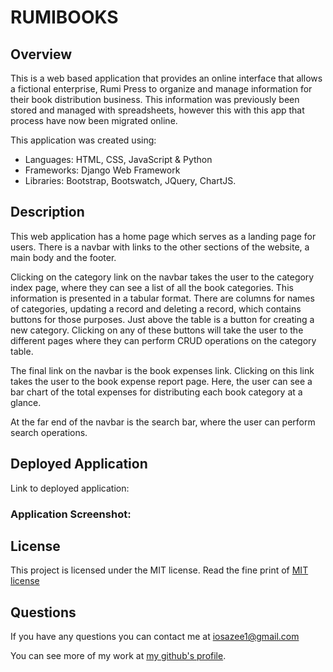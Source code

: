 # RUMIBOOKS

## Overview

This is a web based application that provides an online interface that allows a fictional enterprise, Rumi Press to organize and manage information for their book distribution business. This information was previously been stored and managed with spreadsheets, however this with this app that process have now been migrated online.

This application was created using:

- Languages: HTML, CSS, JavaScript & Python
- Frameworks: Django Web Framework
- Libraries: Bootstrap, Bootswatch, JQuery, ChartJS.

## Description

This web application has a home page which serves as a landing page for users. There is a navbar with links to the other sections of the website, a main body and the footer.

Clicking on the category link on the navbar takes the user to the category index page, where they can see a list of all the book categories. This information is presented in a tabular format. There are columns for names of categories, updating a record and deleting a record, which contains buttons for those purposes. Just above the table is a button for creating a new category. Clicking on any of these buttons will take the user to the different pages where they can perform CRUD operations on the category table.

The final link on the navbar is the book expenses link. Clicking on this link takes the user to the book expense report page. Here, the user can see a bar chart of the total expenses for distributing each book category at a glance.

At the far end of the navbar is the search bar, where the user can perform search operations.

## Deployed Application

Link to deployed application:

### Application Screenshot:

<!-- <img src="./assets/images/webpage.png" width="600">

### Application Screenshot - After Search:
<img src="./assets/images/search-screenshot.png" width="600"> -->

## License

This project is licensed under the MIT license. Read the fine print of [MIT license](https://opensource.org/licenses/MIT)

## Questions

If you have any questions you can contact me at iosazee1@gmail.com

You can see more of my work at [my github's profile](https://github.com/iosazee).
